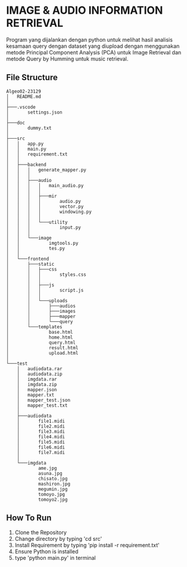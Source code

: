 # IMAGE & AUDIO INFORMATION RETRIEVAL
Program yang dijalankan dengan python untuk melihat hasil analisis kesamaan query dengan dataset yang diupload dengan menggunakan metode Principal Component Analysis (PCA) untuk Image Retrieval dan metode Query by Humming untuk music retrieval. 

## File Structure
```
Algeo02-23129
│   README.md
│
├───.vscode
│       settings.json
│
├───doc
│       dummy.txt
│
├───src
│   │   app.py
│   │   main.py
│   │   requirement.txt
│   │
│   ├───backend
│   │   │   generate_mapper.py
│   │   │
│   │   ├───audio
│   │   │   │   main_audio.py
│   │   │   │
│   │   │   ├───mir
│   │   │   │       audio.py
│   │   │   │       vector.py
│   │   │   │       windowing.py
│   │   │   │
│   │   │   └───utility
│   │   │           input.py
│   │   │
│   │   └───image
│   │           imgtools.py
│   │           tes.py
│   │
│   └───frontend
│       ├───static
│       │   ├───css
│       │   │       styles.css
│       │   │
│       │   ├───js
│       │   │       script.js
│       │   │
│       │   └───uploads
│       │       ├───audios
│       │       ├───images
│       │       ├───mapper
│       │       └───query
│       └───templates
│               base.html
│               home.html
│               query.html
│               result.html
│               upload.html
│
└───test
    │   audiodata.rar
    │   audiodata.zip
    │   imgdata.rar
    │   imgdata.zip
    │   mapper.json
    │   mapper.txt
    │   mapper_test.json
    │   mapper_test.txt
    │
    ├───audiodata
    │       file1.midi
    │       file2.midi
    │       file3.midi
    │       file4.midi
    │       file5.midi
    │       file6.midi
    │       file7.midi
    │
    └───imgdata
            ame.jpg
            asuna.jpg
            chisato.jpg
            mashiron.jpg
            megumin.jpg
            tomoyo.jpg
            tomoyo2.jpg

```

## How To Run
1. Clone the Repository
3. Change directory by typing 'cd src'
5. Install Requirement by typing 'pip install -r requirement.txt'
6. Ensure Python is installed
7. type 'python main.py' in terminal






